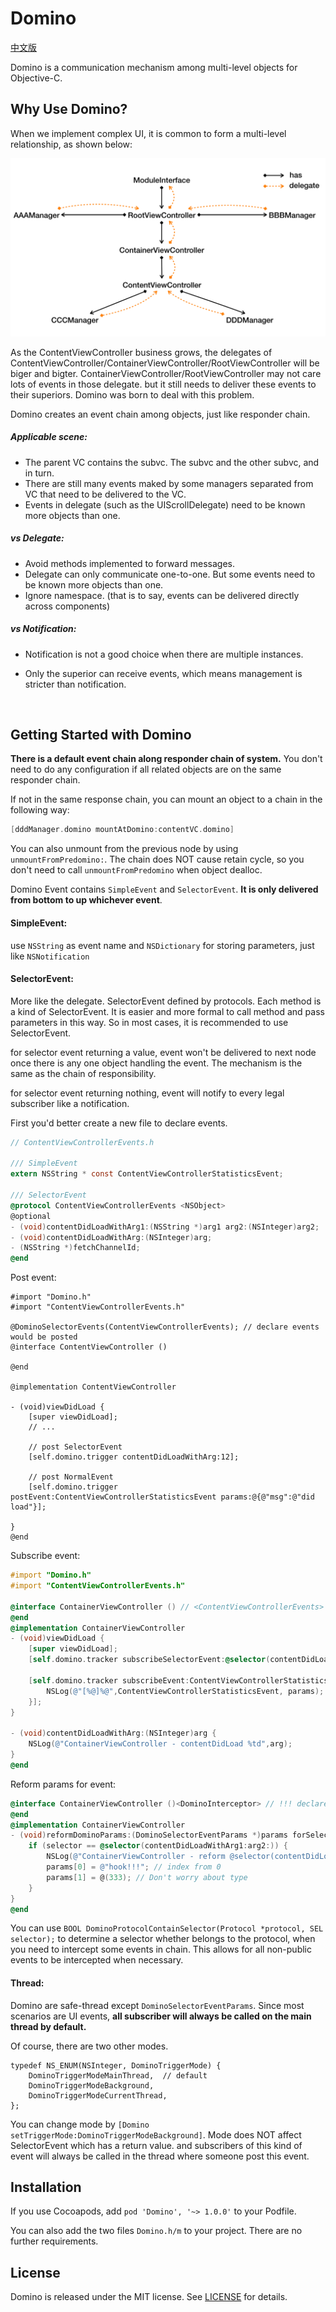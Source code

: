 # Domino

[中文版](./README-CN.md)

Domino is a communication mechanism among multi-level objects for Objective-C.



## Why Use Domino?

When we implement complex UI, it is common to form a multi-level relationship, as shown below:

![relationships](./images/relationships.png)

As the ContentViewController business grows, the delegates of ContentViewController/ContainerViewController/RootViewController will be biger and bigter. ContainerViewController/RootViewController may not care lots of events in those delegate. but it still needs to deliver these events to their superiors. Domino was  born to deal with this problem.



Domino creates an event chain among objects, just like responder chain.

##### Applicable scene:

- The parent VC contains the subvc. The subvc and the other subvc, and in turn.
- There are still many events maked by some managers separated from VC  that need to be delivered to the VC.
- Events in delegate (such as the UIScrollDelegate) need to be known more objects than one.

##### vs Delegate:

- Avoid methods implemented to forward messages.
- Delegate can only communicate one-to-one. But some events need to be known  more objects than one.
- Ignore namespace. (that is to say, events can be delivered directly across components)

##### vs Notification:

- Notification is not a good choice when there are multiple instances.

- Only the superior can receive events, which means management is stricter than notification.

  ​



## Getting Started with Domino

**There is a default event chain  along  responder chain of system.** You don't need to do any configuration if all related objects are on the same responder chain.

If not in the same response chain, you can mount an object to a chain in the following way:

```objective-c
[dddManager.domino mountAtDomino:contentVC.domino]
```

You can also unmount from  the previous node by using `unmountFromPredomino:`. The chain does NOT cause retain cycle, so you don't need to call `unmountFromPredomino` when object dealloc.

Domino Event contains `SimpleEvent` and `SelectorEvent`. **It is only delivered from bottom to up whichever event**.

#### SimpleEvent:

use `NSString` as event name and `NSDictionary` for storing parameters, just like `NSNotification`

#### SelectorEvent:

More like the delegate. SelectorEvent defined by protocols. Each method is a kind of SelectorEvent. It is easier and more formal to call method and pass parameters in this way. So in most cases, it is recommended to use SelectorEvent.

for selector event returning a value, event won't be delivered to next node once there is any one object handling the event. The mechanism is the same as the chain of responsibility.

for selector event  returning nothing, event will notify to every legal subscriber like a notification.



First you'd better create a new file to declare events.

```objective-c
// ContentViewControllerEvents.h

/// SimpleEvent
extern NSString * const ContentViewControllerStatisticsEvent;

/// SelectorEvent
@protocol ContentViewControllerEvents <NSObject>
@optional
- (void)contentDidLoadWithArg1:(NSString *)arg1 arg2:(NSInteger)arg2;
- (void)contentDidLoadWithArg:(NSInteger)arg;
- (NSString *)fetchChannelId;
@end
```


Post event:

```objc
#import "Domino.h"
#import "ContentViewControllerEvents.h"

@DominoSelectorEvents(ContentViewControllerEvents); // declare events would be posted
@interface ContentViewController ()

@end

@implementation ContentViewController

- (void)viewDidLoad {
    [super viewDidLoad];
    // ...
    
    // post SelectorEvent
  	[self.domino.trigger contentDidLoadWithArg:12];
  
    // post NormalEvent
    [self.domino.trigger postEvent:ContentViewControllerStatisticsEvent params:@{@"msg":@"did load"}];
  	
}
@end
```


Subscribe event:

```objective-c
#import "Domino.h"
#import "ContentViewControllerEvents.h"

@interface ContainerViewController () // <ContentViewControllerEvents> NOT neccessary
@end
@implementation ContainerViewController
- (void)viewDidLoad {
    [super viewDidLoad];
    [self.domino.tracker subscribeSelectorEvent:@selector(contentDidLoadWithArg:) target:self];
  
    [self.domino.tracker subscribeEvent:ContentViewControllerStatisticsEvent handler:^(NSDictionary *params) {
        NSLog(@"[%@]%@",ContentViewControllerStatisticsEvent, params);
    }];
}

- (void)contentDidLoadWithArg:(NSInteger)arg {
    NSLog(@"ContainerViewController - contentDidLoad %td",arg);
}
@end
```
Reform params for event:

```objective-c
@interface ContainerViewController ()<DominoInterceptor> // !!! declare IS neccessary !!!
@end
@implementation ContainerViewController
- (void)reformDominoParams:(DominoSelectorEventParams *)params forSelectorEvent:(SEL)selector {
    if (selector == @selector(contentDidLoadWithArg1:arg2:)) {
        NSLog(@"ContainerViewController - reform @selector(contentDidLoadWithArg1:arg2:)");
        params[0] = @"hook!!!"; // index from 0
        params[1] = @(333); // Don't worry about type
    }
}
@end
```
You can use `BOOL DominoProtocolContainSelector(Protocol *protocol, SEL selector);` to determine a selector whether belongs to the protocol, when you need to intercept some events in chain. This allows for all non-public events to be intercepted when necessary.

#### Thread:

Domino are safe-thread except `DominoSelectorEventParams`. Since most scenarios are UI events, **all subscriber will always be called on the main thread by default.** 

Of course, there are two other modes.

```ob
typedef NS_ENUM(NSInteger, DominoTriggerMode) {
    DominoTriggerModeMainThread,  // default
    DominoTriggerModeBackground,
    DominoTriggerModeCurrentThread,
};
```

You can change mode by `[Domino setTriggerMode:DominoTriggerModeBackground]`. Mode does NOT affect SelectorEvent which has a return value. and subscribers of this kind of event  will always be called in the thread where someone post this event.



## Installation

If you use Cocoapods, add `pod 'Domino', '~> 1.0.0'` to  your Podfile.

You can also add the two files `Domino.h/m` to your project. There are no further requirements.



## License

Domino is released under the MIT license. See [LICENSE](./LICENSE) for details.